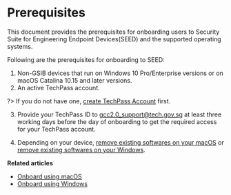 # Prerequisites

<!--**Objective**:-->
This document provides the prerequisites for onboarding users to Security Suite for Engineering Endpoint Devices(SEED) and the supported operating systems.

<!--?> Note:  You must have email address belonging to the gov.sg domain. For example, *your_name<span>@</span>tech.gov.sg* or *your_name<span>@</span>mof.gov.sg*. Henceforth, this document will refer to this as your WOG ID.-->

<!--**Audience**: Public Officers-->


Following are the prerequisites for onboarding to SEED:

<!--1.  A [WOG account](term-definitions) with [two-factor authentication (2FA)](https://account.activedirectory.windowsazure.com/Proofup.aspx).-->

1. Non-GSIB devices that run on Windows 10 Pro/Enterprise versions or on macOS Catalina 10.15 and later versions.
2. An active TechPass account.<!--that is linked to your WOG ID-->

?> If you do not have one, [create TechPass Account](https://docs.developer.tech.gov.sg/docs/techpass-documentation/#/onboard) first.

<!--?> Note: If you are public officer, use your WOG account credentials to log in to your TechPass account.-->

3. Provide your TechPass ID <!--(in this case it is your WOG ID)--> to gcc2.0_support@tech.gov.sg at least three working days before the day of onboarding to get the required access for your TechPass account.

4. Depending on your device, [remove existing softwares on your macOS](seed-pre-onboarding-clean-up-instructions-for-macos) or [remove existing softwares on your Windows](seed-pre-onboarding-clean-up-instructions-for-windows).

<!--3. [Get your macOS ready for onboarding](seed-pre-onboarding-clean-up-instructions-for-macos) or [Get your Microsoft Windows ready for onboarding](seed-pre-onboarding-clean-up-instructions-for-windows)-->

 <!--Once the GCC2.0 team grants the required access to your TechPass account, proceed to [Onboard using macOS](seed-onboarding-instructions-for-macos) or [Onboard using Windows](seed-onboarding-instructions-windows).-->

**Related articles**
- [Onboard using macOS](seed-onboarding-instructions-for-macos)
- [Onboard using Windows](seed-onboarding-instructions-windows)
